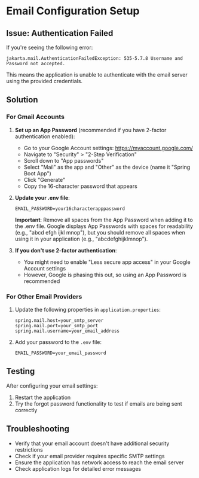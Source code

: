 # Email Configuration Setup

## Issue: Authentication Failed

If you're seeing the following error:
```
jakarta.mail.AuthenticationFailedException: 535-5.7.8 Username and Password not accepted.
```

This means the application is unable to authenticate with the email server using the provided credentials.

## Solution

### For Gmail Accounts

1. **Set up an App Password** (recommended if you have 2-factor authentication enabled):
   - Go to your Google Account settings: https://myaccount.google.com/
   - Navigate to "Security" > "2-Step Verification"
   - Scroll down to "App passwords"
   - Select "Mail" as the app and "Other" as the device (name it "Spring Boot App")
   - Click "Generate"
   - Copy the 16-character password that appears

2. **Update your .env file**:
   ```
   EMAIL_PASSWORD=your16characterapppassword
   ```

   **Important**: Remove all spaces from the App Password when adding it to the .env file. 
   Google displays App Passwords with spaces for readability (e.g., "abcd efgh ijkl mnop"), 
   but you should remove all spaces when using it in your application (e.g., "abcdefghijklmnop").

3. **If you don't use 2-factor authentication**:
   - You might need to enable "Less secure app access" in your Google Account settings
   - However, Google is phasing this out, so using an App Password is recommended

### For Other Email Providers

1. Update the following properties in `application.properties`:
   ```
   spring.mail.host=your_smtp_server
   spring.mail.port=your_smtp_port
   spring.mail.username=your_email_address
   ```

2. Add your password to the `.env` file:
   ```
   EMAIL_PASSWORD=your_email_password
   ```

## Testing

After configuring your email settings:

1. Restart the application
2. Try the forgot password functionality to test if emails are being sent correctly

## Troubleshooting

- Verify that your email account doesn't have additional security restrictions
- Check if your email provider requires specific SMTP settings
- Ensure the application has network access to reach the email server
- Check application logs for detailed error messages

